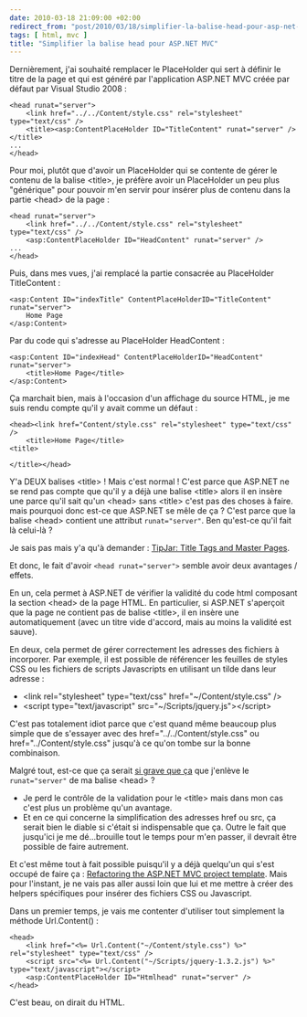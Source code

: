 ```yaml
---
date: 2010-03-18 21:09:00 +02:00
redirect_from: "post/2010/03/18/simplifier-la-balise-head-pour-asp-net-mvc"
tags: [ html, mvc ]
title: "Simplifier la balise head pour ASP.NET MVC"
---
```


Dernièrement, j'ai souhaité remplacer le PlaceHolder qui sert à définir le
titre de la page et qui est généré par l'application ASP.NET MVC créée par
défaut par Visual Studio 2008 :

```
<head runat="server">
    <link href="../../Content/style.css" rel="stylesheet" type="text/css" />
    <title><asp:ContentPlaceHolder ID="TitleContent" runat="server" /></title>
...
</head>
```

Pour moi, plutôt que d'avoir un PlaceHolder qui se contente de gérer le
contenu de la balise &lt;title&gt;, je préfère avoir un PlaceHolder un peu plus
"générique" pour pouvoir m'en servir pour insérer plus de contenu dans la
partie &lt;head&gt; de la page :

```
<head runat="server">
    <link href="../../Content/style.css" rel="stylesheet" type="text/css" />
    <asp:ContentPlaceHolder ID="HeadContent" runat="server" />
...
</head>
```

Puis, dans mes vues, j'ai remplacé la partie consacrée au PlaceHolder
TitleContent :

```
<asp:Content ID="indexTitle" ContentPlaceHolderID="TitleContent" runat="server">
    Home Page
</asp:Content>
```

Par du code qui s'adresse au PlaceHolder HeadContent :

```
<asp:Content ID="indexHead" ContentPlaceHolderID="HeadContent" runat="server">
    <title>Home Page</title>
</asp:Content>
```

Ça marchait bien, mais à l'occasion d'un affichage du source HTML, je me
suis rendu compte qu'il y avait comme un défaut :

```
<head><link href="Content/style.css" rel="stylesheet" type="text/css" />
    <title>Home Page</title>
<title>
 
</title></head>
```

Y'a DEUX balises &lt;title&gt; ! Mais c'est normal ! C'est parce
que ASP.NET ne se rend pas compte que qu'il y a déjà une balise &lt;title&gt;
alors il en insère une parce qu'il sait qu'un &lt;head&gt; sans &lt;title&gt;
c'est pas des choses à faire. mais pourquoi donc est-ce que ASP.NET se mêle de
ça ? C'est parce que la balise &lt;head&gt; contient une attribut
`runat="server"`. Ben qu'est-ce qu'il fait là celui-là ?

Je sais pas mais y'a qu'à demander : [TipJar: Title Tags and Master Pages](http://haacked.com/archive/2009/04/03/tipjar-title-tags-and-master-pages.aspx).

Et donc, le fait d'avoir `<head runat="server">` semble
avoir deux avantages / effets.

En un, cela permet à ASP.NET de vérifier la validité du code html composant
la section &lt;head&gt; de la page HTML. En particulier, si ASP.NET s'aperçoit
que la page ne contient pas de balise &lt;title&gt;, il en insère une
automatiquement (avec un titre vide d'accord, mais au moins la validité est
sauve).

En deux, cela permet de gérer correctement les adresses des fichiers à
incorporer. Par exemple, il est possible de référencer les feuilles de styles
CSS ou les fichiers de scripts Javascripts en utilisant un tilde dans leur
adresse :

* &lt;link rel="stylesheet" type="text/css" href="~/Content/style.css"
/&gt;
* &lt;script type="text/javascript"
src="~/Scripts/jquery.js"&gt;&lt;/script&gt;

C'est pas totalement idiot parce que c'est quand même beaucoup plus simple
que de s'essayer avec des href="../../Content/style.css" ou
href="../Content/style.css" jusqu'à ce qu'on tombe sur la bonne
combinaison.

Malgré tout, est-ce que ça serait [si grave que ça](http://xkcd.com/292/) que j'enlève le `runat="server"` de ma
balise &lt;head&gt; ?

* Je perd le contrôle de la validation pour le &lt;title&gt; mais dans mon
cas c'est plus un problème qu'un avantage.
* Et en ce qui concerne la simplification des adresses href ou src, ça serait
bien le diable si c'était si indispensable que ça. Outre le fait que jusqu'ici
je me dé...brouille tout le temps pour m'en passer, il devrait être possible de
faire autrement.

Et c'est même tout à fait possible puisqu'il y a déjà quelqu'un qui s'est
occupé de faire ça : [Refactoring the ASP.NET MVC project template](http://www.ilude.com/2009/01/28/refactoring-the-aspnet-mvc-project-template-part-4/). Mais pour
l'instant, je ne vais pas aller aussi loin que lui et me mettre à créer des
helpers spécifiques pour insérer des fichiers CSS ou Javascript.

Dans un premier temps, je vais me contenter d'utiliser tout simplement la
méthode Url.Content() :

```
<head>
    <link href="<%= Url.Content("~/Content/style.css") %>" rel="stylesheet" type="text/css" />
    <script src="<%= Url.Content("~/Scripts/jquery-1.3.2.js") %>" type="text/javascript"></script>
    <asp:ContentPlaceHolder ID="Htmlhead" runat="server" />
</head>
```

C'est beau, on dirait du HTML.
